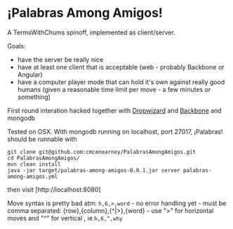 ¡Palabras Among Amigos!
======================

A TermsWithChums spinoff, implemented as client/server.

Goals:

  - have the server be really nice
  - have at least one client that is acceptable (web - probably Backbone or Angular)
  - have a computer player mode that can hold it's own against really good humans (given a reasonable time limit per move - a few minutes or something)  
  
First round interation hacked together with [Dropwizard](https://github.com/dropwizard/dropwizard) and [Backbone](http://backbonejs.org/) and mongodb


Tested on OSX. With mongodb running on localhost, port 27017,  ¡Palabras! should be runnable with

```
git clone git@github.com:cmcenearney/PalabrasAmongAmigos.git
cd PalabrasAmongAmigos/
mvn clean install
java -jar target/palabras-among-amigos-0.0.1.jar server palabras-among-amigos.yml
```

then visit [http://localhost:8080]

Move syntax is pretty bad atm:  `h,6,>,word`
    - no error handling yet
    - must be comma separated: {row},{column},{^|>},{word}
    - use ">" for horizontal moves and "^" for vertical , ie `h,6,^,why`



